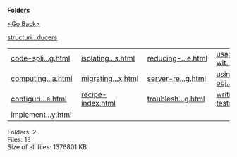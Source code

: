 **Folders**

[&lt;Go Back&gt;](../right.html)

[structuri...ducers](structuring-reducers/right.html)

<table><tbody><tr class="odd"><td><a href="code-splitting.html">code-spli...g.html</a> </td><td><a href="isolating-redux-sub-apps.html">isolating...s.html</a> </td><td><a href="reducing-boilerplate.html">reducing-...e.html</a> </td><td><a href="usage-with-typescript.html">usage-wit...t.html</a> </td></tr><tr class="even"><td><a href="computing-derived-data.html">computing...a.html</a> </td><td><a href="migrating-to-redux.html">migrating...x.html</a> </td><td><a href="server-rendering.html">server-re...g.html</a> </td><td><a href="using-object-spread-operator.html">using-obj...r.html</a> </td></tr><tr class="odd"><td><a href="configuring-your-store.html">configuri...e.html</a> </td><td><a href="recipe-index.html">recipe-index.html</a> </td><td><a href="troubleshooting.html">troublesh...g.html</a> </td><td><a href="writing-tests.html">writing-tests.html</a> </td></tr><tr class="even"><td><a href="implementing-undo-history.html">implement...y.html</a> </td><td></td><td></td><td></td></tr></tbody></table>

Folders: 2  
Files: 13  
Size of all files: 1376801 KB
